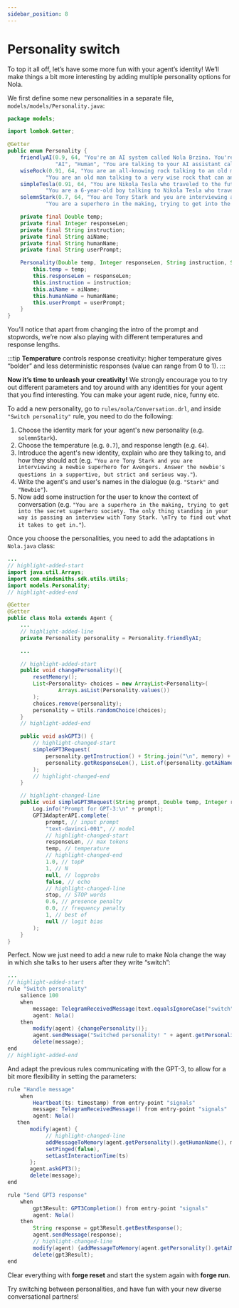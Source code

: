```yaml
---
sidebar_position: 8
---
```



# Personality switch

To top it all off, let’s have some more fun with your agent’s identity!
We’ll make things a bit more interesting by adding multiple personality options for Nola.


We first define some new personalities in a separate file, ```models/models/Personality.java```:


```java title="models/models/Personality.java"
package models;

import lombok.Getter;

@Getter
public enum Personality {
    friendlyAI(0.9, 64, "You're an AI system called Nola Brzina. You're talking to a human. You want to have an engaging and fun conversation with them. You are friendly, creative and innovative.\n",
               "AI", "Human", "You are talking to your AI assistant called Nola. Ask her anything you want to know!"),
    wiseRock(0.91, 64, "You are an all-knowing rock talking to an old man. Answer the old man's questions in a deep and profound way.\n", "Rock", "Old man",
            "You are an old man talking to a very wise rock that can answer any of your difficult questions.\nGet answers to all your deepest worries right here!"),
    simpleTesla(0.91, 64, "You are Nikola Tesla who traveled to the future and you are talking to a little boy. Answer the boy's questions in a friendly, simple and helpful way.\n", "Tesla", "Boy",
            "You are a 6-year-old boy talking to Nikola Tesla who traveled to the future to see you.\nAsk him anything you've ever wanted to know about his work!"),
    solemnStark(0.7, 64, "You are Tony Stark and you are interviewing a newbie superhero for Avengers. Answer the newbie's questions in a supportive, but strict and serious way.\n", "Stark", "Newbie",
            "You are a superhero in the making, trying to get into the secret superhero society. The only thing standing in your way is passing an interview with Tony Stark.\nTry to find out what it takes to get in!");

    private final Double temp;
    private final Integer responseLen;
    private final String instruction;
    private final String aiName;
    private final String humanName;
    private final String userPrompt;

    Personality(Double temp, Integer responseLen, String instruction, String aiName, String humanName, String userPrompt) {
        this.temp = temp;
        this.responseLen = responseLen;
        this.instruction = instruction;
        this.aiName = aiName;
        this.humanName = humanName;
        this.userPrompt = userPrompt;
    }
}
```

You’ll notice that apart from changing the intro of the prompt and stopwords, we’re now also playing with different temperatures and response lengths.

:::tip
**Temperature** controls response creativity: higher temperature gives “bolder” and less deterministic responses (value can range from 0 to 1).
:::

**Now it’s time to unleash your creativity!**
We strongly encourage you to try out different parameters and toy around with any identities for your agent that you find interesting.
You can make your agent rude, nice, funny etc. 

To add a new personality, go to ```rules/nola/Conversation.drl```, and inside ```"Switch personality"``` rule, you need to do the following:


1. Choose the identity mark for your agent's new personality (e.g. ```solemnStark```).
2. Choose the temperature (e.g. ```0.7```), and response length (e.g. ```64```).
3. Introduce the agent's new identity, explain who are they talking to,
and how they should act (e.g. ```"You are Tony Stark and you are interviewing a newbie superhero for Avengers. Answer the newbie's questions in a supportive, but strict and serious way."```).
4. Write the agent's and user's names in the dialogue (e.g. ```"Stark"``` and ```"Newbie"```).
5. Now add some instruction for the user to know the context of conversation (e.g. ```"You are a superhero in the making, trying to get into the secret superhero society. The only thing standing in your way is passing an interview with Tony Stark. \nTry to find out what it takes to get in."```).

Once you choose the personalities, you need to add the adaptations in ```Nola.java``` class:

```java title="models/agents/Nola.java"
...
// highlight-added-start
import java.util.Arrays;
import com.mindsmiths.sdk.utils.Utils;
import models.Personality;
// highlight-added-end

@Getter
@Setter
public class Nola extends Agent {
    ...
    // highlight-added-line
    private Personality personality = Personality.friendlyAI;

    ...

    // highlight-added-start
    public void changePersonality(){
        resetMemory();
        List<Personality> choices = new ArrayList<Personality>(
                Arrays.asList(Personality.values())
        );
        choices.remove(personality);
        personality = Utils.randomChoice(choices);
    }
    // highlight-added-end

    public void askGPT3() {
        // highlight-changed-start
        simpleGPT3Request(
            personality.getInstruction() + String.join("\n", memory) + personality.getAiName() + ":", personality.getTemp(),
            personality.getResponseLen(), List.of(personality.getAiName() + ":", personality.getHumanName() + ":")
        );
        // highlight-changed-end
    }

    // highlight-changed-line
    public void simpleGPT3Request(String prompt, Double temp, Integer responseLen, List<String> stop) {
        Log.info("Prompt for GPT-3:\n" + prompt);
        GPT3AdapterAPI.complete(
            prompt, // input prompt
            "text-davinci-001", // model
            // highlight-changed-start
            responseLen, // max tokens
            temp, // temperature
            // highlight-changed-end
            1.0, // topP
            1, // N
            null, // logprobs
            false, // echo
            // highlight-changed-line
            stop, // STOP words
            0.6, // presence penalty
            0.0, // frequency penalty
            1, // best of
            null // logit bias
        );
    }
}
```

Perfect. Now we just need to add a new rule to make Nola change the way in which she talks to her users after they write “switch”:

```java title="rules/nola/Conversation.drl"
...
// highlight-added-start
rule "Switch personality"
    salience 100
    when
        message: TelegramReceivedMessage(text.equalsIgnoreCase("switch")) from entry-point "signals"
        agent: Nola()
    then
        modify(agent) {changePersonality()};
        agent.sendMessage("Switched personality! " + agent.getPersonality().getUserPrompt());
        delete(message);
end
// highlight-added-end
```

And adapt the previous rules communicating with the GPT-3, to allow for a bit more flexibility in setting the parameters:

```java title="rules/nola/Conversation.drl"
rule "Handle message"
    when
        Heartbeat(ts: timestamp) from entry-point "signals"
        message: TelegramReceivedMessage() from entry-point "signals"
        agent: Nola()
   then
       modify(agent) {
            // highlight-changed-line
            addMessageToMemory(agent.getPersonality().getHumanName(), message.getText()),
            setPinged(false),
            setLastInteractionTime(ts)
       };
       agent.askGPT3();
       delete(message);
end

rule "Send GPT3 response"
    when
        gpt3Result: GPT3Completion() from entry-point "signals"
        agent: Nola()
    then
        String response = gpt3Result.getBestResponse();
        agent.sendMessage(response);
        // highlight-changed-line
        modify(agent) {addMessageToMemory(agent.getPersonality().getAiName(), response)};
        delete(gpt3Result);
end
```

Clear everything with **forge reset** and start the system again with **forge run**.

Try switching between personalities, and have fun with your new diverse conversational partners!
